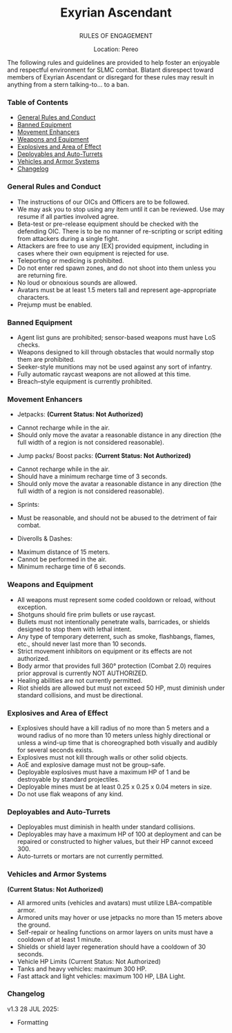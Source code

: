 # <p align="center">Exyrian Ascendant</p>
<p align="center">RULES OF ENGAGEMENT</p>
<p align="center">Location: Pereo</p>

The following rules and guidelines are provided to help foster an enjoyable and respectful environment for SLMC combat.
Blatant disrespect toward members of Exyrian Ascendant or disregard for these rules may result in anything from a stern talking-to… to a ban.

### Table of Contents
- [General Rules and Conduct](#general-rules-and-conduct)
- [Banned Equipment](#banned-equipment)
- [Movement Enhancers](#movement-enhancers)
- [Weapons and Equipment](#weapons-and-equipment)
- [Explosives and Area of Effect](#explosives-and-area-of-effect)
- [Deployables and Auto-Turrets](#deployables-and-auto-turrets)
- [Vehicles and Armor Systems](#vehicles-and-armor-systems)
- [Changelog](#changelog)

### General Rules and Conduct
* The instructions of our OICs and Officers are to be followed. 
* We may ask you to stop using any item until it can be reviewed. Use may resume if all parties involved agree.
* Beta-test or pre-release equipment should be checked with the defending OIC. There is to be no manner of re-scripting or script editing from attackers during a single fight.
* Attackers are free to use any [EX] provided equipment, including in cases where their own equipment is rejected for use.
* Teleporting or medicing is prohibited.
* Do not enter red spawn zones, and do not shoot into them unless you are returning fire.
* No loud or obnoxious sounds are allowed.
* Avatars must be at least 1.5 meters tall and represent age-appropriate characters.
* Prejump must be enabled.

### Banned Equipment
* Agent list guns are prohibited; sensor-based weapons must have LoS checks.
* Weapons designed to kill through obstacles that would normally stop them are prohibited.
* Seeker-style munitions may not be used against any sort of infantry.
* Fully automatic raycast weapons are not allowed at this time.
* Breach–style equipment is currently prohibited.

### Movement Enhancers
* Jetpacks: **(Current Status: Not Authorized)**
 - Cannot recharge while in the air.
 - Should only move the avatar a reasonable distance in any direction (the full width of a region is not considered reasonable).
* Jump packs/ Boost packs: **(Current Status: Not Authorized)**
 - Cannot recharge while in the air.
 - Should have a minimum recharge time of 3 seconds. 
 - Should only move the avatar a reasonable distance in any direction (the full width of a region is not considered reasonable).
* Sprints:
 - Must be reasonable, and should not be abused to the detriment of fair combat.
* Diverolls & Dashes:
 - Maximum distance of 15 meters.
 - Cannot be performed in the air.
 - Minimum recharge time of 6 seconds.

### Weapons and Equipment
* All weapons must represent some coded cooldown or reload, without exception.
* Shotguns should fire prim bullets or use raycast.
* Bullets must not intentionally penetrate walls, barricades, or shields designed to stop them with lethal intent.
* Any type of temporary deterrent, such as smoke, flashbangs, flames, etc., should never last more than 10 seconds.
* Strict movement inhibitors on equipment or its effects are not authorized.
* Body armor that provides full 360° protection (Combat 2.0) requires prior approval is currently NOT AUTHORIZED.
* Healing abilities are not currently permitted.
* Riot shields are allowed but must not exceed 50 HP, must diminish under standard collisions, and must be directional.

### Explosives and Area of Effect
* Explosives should have a kill radius of no more than 5 meters and a wound radius of no more than 10 meters unless highly directional or unless a wind-up time that is choreographed both visually and audibly for several seconds exists.
* Explosives must not kill through walls or other solid objects.
* AoE and explosive damage must not be group-safe.
* Deployable explosives must have a maximum HP of 1 and be destroyable by standard projectiles.
* Deployable mines must be at least 0.25 x 0.25 x 0.04 meters in size.
* Do not use flak weapons of any kind.

### Deployables and Auto-Turrets
* Deployables must diminish in health under standard collisions.
* Deployables may have a maximum HP of 100 at deployment and can be repaired or constructed to higher values, but their HP cannot exceed 300.
* Auto-turrets or mortars are not currently permitted.

### Vehicles and Armor Systems
**(Current Status: Not Authorized)**
* All armored units (vehicles and avatars) must utilize LBA-compatible armor.
* Armored units may hover or use jetpacks no more than 15 meters above the ground.
* Self-repair or healing functions on armor layers on units must have a cooldown of at least 1 minute.
* Shields or shield layer regeneration should have a cooldown of 30 seconds.
* Vehicle HP Limits (Current Status: Not Authorized)
* Tanks and heavy vehicles: maximum 300 HP.
* Fast attack and light vehicles: maximum 100 HP, LBA Light.




### Changelog
v1.3 28 JUL 2025:
- Formatting
